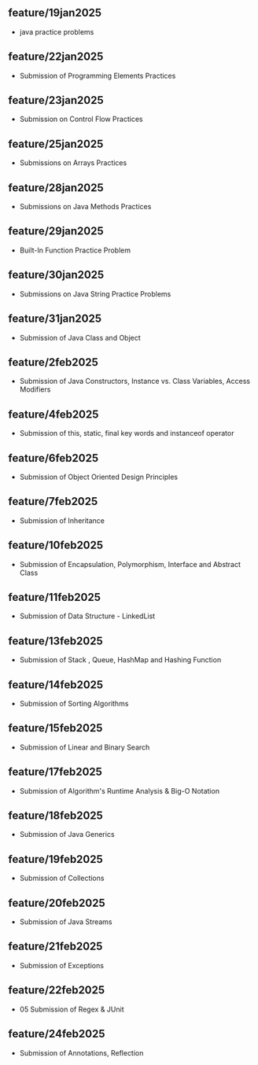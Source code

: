 ## feature/19jan2025
- java practice problems
## feature/22jan2025 
- Submission of Programming Elements Practices
## feature/23jan2025
- Submission on Control Flow Practices
## feature/25jan2025
- Submissions on Arrays Practices
## feature/28jan2025 
- Submissions on Java Methods Practices
## feature/29jan2025
- Built-In Function Practice Problem
## feature/30jan2025
- Submissions on Java String Practice Problems
## feature/31jan2025
- Submission of Java Class and Object
## feature/2feb2025
- Submission of Java Constructors, Instance vs. Class Variables, Access Modifiers
## feature/4feb2025
- Submission of this, static, final key words and instanceof operator
## feature/6feb2025
- Submission of Object Oriented Design Principles
## feature/7feb2025
- Submission of Inheritance
## feature/10feb2025
- Submission of Encapsulation, Polymorphism, Interface and Abstract Class
## feature/11feb2025
- Submission of Data Structure - LinkedList
## feature/13feb2025
- Submission of Stack , Queue, HashMap and Hashing Function
## feature/14feb2025
- Submission of Sorting Algorithms
## feature/15feb2025
- Submission of Linear and Binary Search
## feature/17feb2025
- Submission of Algorithm's Runtime Analysis & Big-O Notation
## feature/18feb2025
-  Submission of Java Generics
## feature/19feb2025
-  Submission of Collections
## feature/20feb2025
- Submission of Java Streams
## feature/21feb2025
- Submission of Exceptions
## feature/22feb2025
- 05 Submission of Regex & JUnit
## feature/24feb2025
- Submission of Annotations, Reflection
